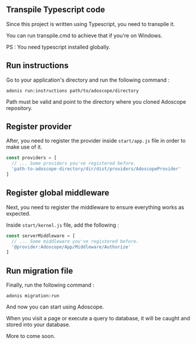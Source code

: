 ## Transpile Typescript code

Since this project is written using Typescript, you need to transpile it.

You can run transpile.cmd to achieve that if you're on Windows.

PS : You need typescript installed globally.

## Run instructions

Go to your application's directory and run the following command :

`
adonis run:instructions path/to/adoscope/directory
`

Path must be valid and point to the directory where you cloned Adoscope repository.

## Register provider

After, you need to register the provider inside `start/app.js` file in order to make use of it.

```js
const providers = [
  // ... Some providers you've registered before.
  'path-to-adoscope-directory/dir/dist/providers/AdoscopeProvider'
]
```

## Register global middleware

Next, you need to register the middleware to ensure everything works as expected.

Inside `start/kernel.js` file, add the following :

```js
const serverMiddleware = [
  // ... Some middleware you've registered before.
  '@provider:Adoscope/App/Middleware/Authorize'
]
```

## Run migration file

Finally, run the following command :

`
adonis migration:run
`

And now you can start using Adoscope.

When you visit a page or execute a query to database, it will be caught and stored into your database.

More to come soon.
